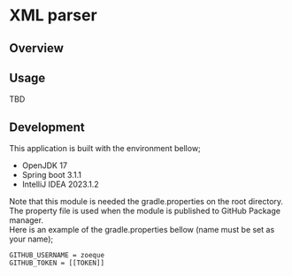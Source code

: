 # XML parser
## Overview

## Usage
TBD

## Development
This application is built with the environment bellow;

- OpenJDK 17
- Spring boot 3.1.1
- IntelliJ IDEA 2023.1.2

Note that this module is needed the gradle.properties on the root directory.
The property file is used when the module is published to GitHub Package manager.  
Here is an example of the gradle.properties bellow (name must be set as your name);

```properties
GITHUB_USERNAME = zoeque
GITHUB_TOKEN = [[TOKEN]]
```

